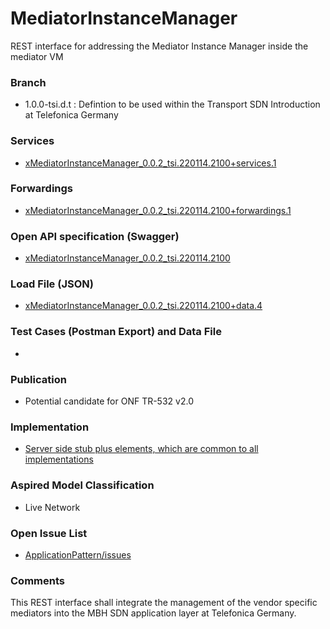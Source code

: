 # MediatorInstanceManager
REST interface for addressing the Mediator Instance Manager inside the mediator VM

### Branch
- 1.0.0-tsi.d.t : Defintion to be used within the Transport SDN Introduction at Telefonica Germany

### Services
- [xMediatorInstanceManager_0.0.2_tsi.220114.2100+services.1](./xMediatorInstanceManager_0.0.2_tsi.220114.2100+services.1.xlsx)

### Forwardings
- [xMediatorInstanceManager_0.0.2_tsi.220114.2100+forwardings.1](./xMediatorInstanceManager_0.0.2_tsi.220114.2100+forwardings.1.xlsx)

### Open API specification (Swagger)
- [xMediatorInstanceManager_0.0.2_tsi.220114.2100](./xMediatorInstanceManager_0.0.2_tsi.220114.2100.yaml)

### Load File (JSON)
- [xMediatorInstanceManager_0.0.2_tsi.220114.2100+data.4](./xMediatorInstanceManager_0.0.2_tsi.220114.2100+data.4.json)

### Test Cases (Postman Export) and Data File
-

### Publication
- Potential candidate for ONF TR-532 v2.0 

### Implementation
- [Server side stub plus elements, which are common to all implementations](./server)

### Aspired Model Classification
- Live Network

### Open Issue List
- [ApplicationPattern/issues](../../issues)

### Comments
This REST interface shall integrate the management of the vendor specific mediators into the MBH SDN application layer at Telefonica Germany.
